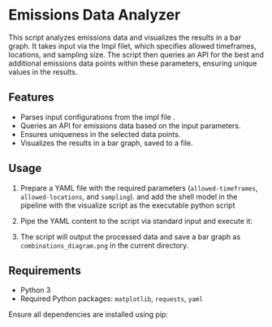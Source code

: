 # Emissions Data Analyzer

This script analyzes emissions data and visualizes the results in a bar graph. It takes input via the Impl filet, which specifies allowed timeframes, locations, and sampling size. The script then queries an API for the best and additional emissions data points within these parameters, ensuring unique values in the results.

## Features

- Parses input configurations from the impl file .
- Queries an API for emissions data based on the input parameters.
- Ensures uniqueness in the selected data points.
- Visualizes the results in a bar graph, saved to a file.

## Usage

1. Prepare a YAML file with the required parameters (`allowed-timeframes`, `allowed-locations`, and `sampling`). and add the shell model in the pipeline with the visualize script as the executable python script
2. Pipe the YAML content to the script via standard input and execute it:

3. The script will output the processed data and save a bar graph as `combinations_diagram.png` in the current directory.

## Requirements

- Python 3
- Required Python packages: `matplotlib`, `requests`, `yaml`

Ensure all dependencies are installed using pip:



